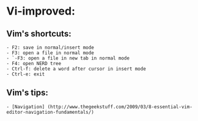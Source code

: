 Vi-improved:
===========

## Vim's shortcuts:

    - F2: save in normal/insert mode
    - F3: open a file in normal mode
    - `-F3: open a file in new tab in normal mode
    - F4: open NERD tree
    - Ctrl-f: delete a word after cursor in insert mode
    - Ctrl-e: exit

## Vim's tips:

    - [Navigation] (http://www.thegeekstuff.com/2009/03/8-essential-vim-editor-navigation-fundamentals/)